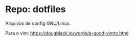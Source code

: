 # Repo: dotfiles
Arquivos de config GNU/Linux.

Para o vim: https://dougblack.io/words/a-good-vimrc.html

